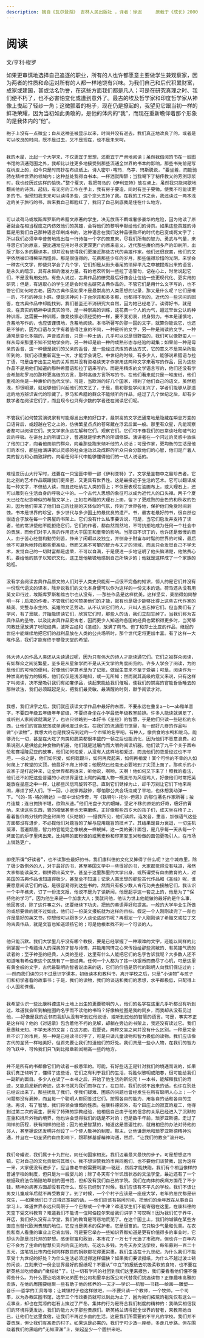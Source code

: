 ```yaml
---
description: 摘自《瓦尔登湖》 吉林人民出版社 ，译者：徐迟     原载于《成长》2000年第一辑
---
```


# 阅读

文/亨利·梭罗

  
   如果更审慎地选择自己追逐的职业，所有的人也许都愿意主要做学生兼观察家，因为两者的性质和命运对所有的人都一样地饶有兴味。为我们自己和后代积累财富，成家或建国，甚或沽名钓誉，在这些方面我们都是凡人；可是在研究真理之时、我们便不朽了，也不必害怕变化或遭到意外了。最古的埃及哲学家和印度哲学家从神像上曳起了轻纱一角；这微颤着的袍子，现在仍是撩起的，我望见它跟当初一样的鲜艳荣耀，因为当初如此勇敢的，是他的体内的“我”，而现在重新瞻仰着那个形象的是我体内的“他”。  
 

    袍子上没有一点微尘；自从这神圣被显示以来，时间并没有逝去。我们真正地改良了的，或者是可以改良的时间，既不是过去，又不是现在，也不是未来呵。  
 

    我的木屋，比起一个大学来，不仅更宜于思想，还更宜于严肃地阅读；虽然我借阅的书在一般图书馆的流通范围之外，我却比以往更多地接受到那些流通全世界的书本的影响，那些书先前是写在树皮上的，如今只是时而抄在布纹纸上。诗人密尔·喀玛．乌亭．玛斯脱说，“要坐着，而能驰骋在精神世界的领域内；这种益处我得自书本。一杯酒就陶醉；当我喝下了秘传教义的芳洌琼浆时，我也经历过这样的愉快。”整个夏天，我把荷马的《伊利亚特》放在桌上，虽然我只能间歇地翻阅他的诗页。起初，有无穷的工作在手上，我有房子要造，同时有豆子要锄，使我不可能读更多的书。但预知我未来可以读得多些，这个念头支持了我。在我的工作之余，我还读过一两本浅近的关于旅行的书，后来我自己都脸红了，我问了自己到底我是住在什么地方。  
 

    可以读荷马或埃斯库罗斯的希腊文原著的学生，决无放荡不羁或奢侈豪华的危险，因为他读了原著就会在相当程度之内仿效他们的英雄，会将他们的黎明奉献给他们的诗页。如果这些英雄的诗篇是用我们自己那种语言印刷成书的，这种语言在我们这种品德败坏的时代也已变成死文字了；所以我们必须辛辛昔苦地找出每一行诗每一个字的原意来，尽我们所有的智力、勇武与气量，来寻思它们的原意，要比通常应用时寻求更深更广的原来意义。近代那些廉价而多产的印刷所，出版了那么多的翻译本，却并没有使得我们更接近那些古代的英雄作家。他们还很寂寞，他们的文字依然被印得稀罕而怪异。那是很值得的，花费那些少年的岁月，那些值得珍惜的光阴，来学会一种古代文字，即使只学会了几个字，它们却是从街头巷尾的琐碎平凡之中被提炼出来的语言，是永久的暗示，具有永恒的激发力量。有的老农听到一些拉丁语警句，记在心上，时常说起它们，不是没有用处的。有些人说过，古典作品的研究最后好像会让位给一些更现代化、更实用的研究；但是，有进取心的学生还是会时常去研究古典作品的，不管它们是用什么文字写的，也不管它们如何地古老。因为古典作品如果不是最崇高的人类思想的记录，那又是什么呢？它们是唯一的，不朽的神示卜辞。便是求神问卜于台尔菲和多多那，也都得不到的，近代的一些求问的回答，在古典作品中却能找到。我们甚至还不消研究大自然，因为她已经老了。读得好书，就是说，在真实的精神中读真实的书，是一种崇高的训练，这花费一个人的力气，超过举世公认的种种训练。这需要一种训练，像竞技家必须经受的一样，要不变初衷，终身努力。书本是谨慎地，含蓄地写作的，也应该谨慎地，含蓄地阅读。本书所著写的那一国的文字，就算你能说它，也还是不够的，因为口语与文字有着值得注意的不同，一种是听的文字，另一种是阅读的文字。一种通常是变化多端的，声音或舌音，只是一种土话，几乎可以说是很野蛮的，我们可以像野蛮人一样从母亲那里不知不觉地学会的。另一种却是前一种的成熟形态与经验的凝集；如果前一种是母亲的舌音，这一种便是我们的父亲的舌音，是一些经过洗炼的表达方式，它的意义不是耳朵所能听到的，我们必须重新诞生一次，才能学会说它。中世纪的时候，有多少人，能够说希腊语与拉丁语，可是由于出生之地的关系而并没有资格读天才作家用这两种文字来著写的作品，因为这些作品不是用他们知道的那种希腊语和拉丁语来写的，而是用精炼的文学语言写的，他们还没有学会希腊和罗马的那种更高级的方言，那种高级方言所写的书，在他们看来就只是一堆废纸，他们重视的倒是一种廉价的当代文学。可是，当欧洲的好几个国家，得到了他们自己的语文，虽然粗浅，却很明澈，就足够他们兴起他们的文艺了，于是，最初那些学问复兴了，学者们能够从那遥远的地方辨识古代的珍藏了。罗马和希腊的群众不能倾听的作品，经过了几个世纪之后，却有少数学者在阅读它们了，而且现今也只有少数的学者还在阅读它们呢。  
 

    不管我们如何赞赏演说家有时能爆发出来的好口才，最崇高的文字还通常地是隐藏在瞬息万变的口语背后，或超越在它之上的，仿佛繁星点点的苍穹藏在浮云后面一般。那里有众星，凡能观察者都可以阅读它们。天文学家永远在解释它们，观察它们。它们可不像我们的日常谈吐和嘘气如云的呼吸。在讲台上的所谓口才，普通就是学术界的所谓修辞。演讲者在一个闪过的灵感中放纵了他的口才，向着他面前的群众，向着那些跑来倾听他的人说话；可是作家，更均衡的生活是他们的本份，那些给演讲家以灵感的社会活动以及成群的听众只会分散他们的心智，他们是广着人类的智力和心曲致辞的，向着任何年代中能够懂得他们的一切人说话的。  
 

    难怪亚历山大行军时，还要在一只宝匣中带一部《伊利亚特》了。文字是圣物中之最珍贵者。它比之别的艺术作品既跟我们更亲密，又更具有世界性。这是最接近于生活的艺术。它可以翻译成每一种文字，不但给人读，而且还吐纳在人类的唇上；不仅是表现在油画布上，或大理石上，还可以雕刻在生活自身的呼吸之中的。一个古代人思想的象征可以成为近代人的口头禅。两千个夏天已经在纪念碑似的希腊文学上，正如在希腊的大理石上面，留下了更成熟的金色的和秋收的色彩，因为他们带来了他们自己的壮丽的天体似的气氛，传到了世界各地，保护他们免受时间剥蚀。书本是世界的珍宝，多少世代与多少国土的最优良的遗产。书，最古老最好的书，很自然也很适合于放在每一个房屋的书架上。它们没有什么私事要诉说，可是，当它们启发并支持了读者，他的常识使他不能拒绝它们。它们的作者，都自然而然地，不可抗拒地成为任何一个社会中的贵族，而他们对于人类的作用还大于国王和皇帝的影响。当那目不识丁的，也许还是傲慢的商人，由于苦心经营和勤劳刻苦，挣来了闲暇以及独立，并侧身于财富与时髦的世界的时候，最后他不可避免地转向那些更高级，然而又高不可攀的智力与天才的领域，而且只会发觉自己不学无术，发觉自己的一切财富都是虚荣，不可以自满，于是便进一步地证明了他头脑清楚，他煞费心机，要给他的孩子以知识文化，这正是他敏锐地感到自己所缺少的；他就是这样成了一个家族的始祖。  
 

    没有学会阅读古典作品原文的人们对于人类史只能有一点很不完备的知识，惊人的是它们并没有一份现代语文的译本，除非说我们的文化本身便可以作为这样的一份文本的话。荷马还从没有用英文印行过，埃斯库罗斯和维吉尔也从没有，——那些作品是这样优美，这样坚实，美丽得如同黎明一样；后来的作者，不管我们如何赞美他们的才能，就有也是极少能够比得上这些古代作家的精美、完整与永生的、英雄的文艺劳动。从不认识它们的人，只叫人去忘掉它们。但当我们有了学问，有了禀赋，开始能研读它们，欣赏它们时，那些人的话，我们立刻忘掉了。当我们称为古典作品的圣物，以及比古典作品更古老，因而更少人知道的各国的经典也累积得更多时，当梵蒂冈教廷里放满了吠陀经典，波斯古经和《圣经》，放满了荷马、但丁和莎士比亚的作品，继起的世纪中能继续地把它们的战利品放在人类的公共场所时，那个世代定将更加丰富。有了这样一大堆作品，我们才能有终于攀登天堂的希望。  
 

    伟大诗人的作品人类还从未读通过呢，因为只有伟大的诗人才能读通它们。它们之被群众阅读，有如群众之阅览繁星，至多是从星象学而不是从天文学的角度阅览的。许多人学会了阅读，为的是他们的可怜的便利，好像他们学算术是为了记账，做起生意来不至于受骗；可是，阅读作为一种崇高的智力的锻炼，他们仅仅是浅涉略知，或一无所知；然而就其高级的意义来说，只有这样才叫阅读，决不是吸引我们有如奢侈品，读起来能给我们催眠，使我们的崇高的官能昏昏睡去的那种读法，我们必须踮起足尖，把我们最灵敏、最清醒的时刻，献予阅读才对。  
 

    我想，我们识字之后，我们就应该读文学作品中最好的东西，不要永远在重复a－b一ab和单音字，不要四年级五年级年年留级，不要终身坐在小学最低年级教室前排。许多人能读就满足了，或听到人家阅读就满足了，也许只领略到一本好书《圣经》的智慧，于是他们只读一些轻松的东西，让他们的官能放荡或单调地度过余生。在我们的流通图书馆里，有一部好几卷的作品叫做“小读物”，我想大约也是我没有到过的一个市镇的名字吧。有种人，像贪食的水鸭和鸵乌，能够消化一切，甚至在大吃了肉类和蔬菜都很丰盛的一顿之后也能消化，因为他们不愿意浪费。如果说别人是供给此种食物的机器，他们就是过屠门而大嚼的阅读机器。他们读了九千个关于西布伦和赛福隆尼亚的故事，他们如何相爱，从没有人这样地相爱过，而且他们的恋爱经过也不平坦，——总之是，他们如何爱，如何栽跟斗，如何再爬起来，如何再相爱！某个可怜的不幸的人如何爬上了教堂的尖顶，他最好不爬上钟楼；他既然已经毫无必要地到了尖顶上面了，那欢乐的小说家于是打起钟来，让全世界都跑拢来，听他说，啊哟，天啊！他如何又下来了！照我的看法，他们还不如把这些普遍的小说世界里往上爬的英雄人物一概变形为风信鸡人，好像他们时常把英雄放在星座之中一样，让那些风信鸡旋转不已，直到它们锈掉为止，却千万别让它们下地来胡闹，麻烦了好人们。下一回，小说家再敲钟，哪怕那公共会场烧成了平地，也休想我动弹一下。“《的-笃-咯的腾达》一部中世纪传奇，写《铁特尔-托尔-但恩》的那位著名作家所著；按月连载；连日拥挤不堪，欲购从速。”他们用盘子大的眼睛，坚定不移的原始的好奇，极好的胃纳，来读这些东西，胃的褶皱甚至也无需磨练，正好像那些四岁大的孩子们，成天坐在椅子上，看着售价两分钱的烫金封面的《灰姑娘》——据我所见，他们读后，连发音，重音，加强语气这些方面都没有进步，不必提他们对题旨的了解与应用题旨的技术了。其结果是目力衰退，一切生机凝滞，普遍颓唐，智力的官能完全像蜕皮一样蜕掉。这一类的姜汁面包，是几乎每一天从每一个烤面包的炉子里烤出来，比纯粹的面粉做的或黑麦粉和印第安玉米粉做的面包更吸引人，在市场上销路更广。  
 

    即使所谓“好读者”，也不读那些最好的书。我们康科德的文化又算得了什么呢？这个城市里，除了极少数例外的人，对于最好的书，甚至英国文学中一些很好的书，大家都觉得没有味道，虽然大家都能读英文，都拼得出英文字。甚至于这里那里的大学出身，或所谓受有自由教育的人，对英国的古典作品也知道得极少，甚至全不知道；记录人类思想的那些古代作品和《圣经》呢，谁要愿意阅读它们的话，是很容易得到这些书的，然而只有极少数人肯花功夫去接触它们。我认识一个中年樵夫，订了一份法文报，他说不是为了读新闻，他是超乎这一套之上的，他是为了“保持他的学习”，因为他生来是一个加拿大人；我就问他，他认为世上他能做的最好的是什么事，他回答说，除了这件事之外，还要继续下功夫，把他的英语弄好和提高。一般的大学毕业生所做的或想要做的就不过如此，他们订一份英文报纸就为这样的目标。假定一个人刚刚读完了一部也许是最好的英文书，你想他可以跟多少人谈论这部书呢？再假定一个人刚刚读了希腊文或拉丁文的古典作品，就是文盲也知道颂扬它的；可是他根本找不到一个可谈的人。  
 

    他只能沉默。我们大学里几乎没有哪个教授，要是已经掌握了一种艰难的文字，还能以同样的比例掌握一个希腊诗人的深奥的才智与诗情，并能用同情之心来传授给那些灵敏的、有英雄气质的读者的；至于神圣的经典，人类的圣经，这里有什么人能把它们的名字告诉我呢？大多数人还不知道唯有希伯来这个民族有了一部经典。任何一个人都为了拣一块银币而费尽了心机，可是这里有黄金般的文字，古代最聪明的智者说出来的话，它们的价值是历代的聪明人向我们保证过的；——然而我们读的只不过是识字课本，初级读本和教科书，离开学校之后，只是“小读物”与孩子们和初学者看的故事书；于是，我们的读物，我们的谈话和我们的思想，水平都极低，只配得上小人国和侏儒。  
 

    我希望认识一些比康科德这片土地上出生的更要聪明的人，他们的名字在这里几乎听都没有听到过。难道我会听到柏拉图的名字而不读他的书吗？好像柏拉图是我的同乡，而我却从没有见过他，——好像是我的近邻而我却从没有听到过他说话，或听到过他的智慧的语言。可是，事实不正是这样吗？他的《对话录》包含着他不朽的见解，却躺在旁边的书架上，我还没有读过它。我们是愚昧无知、不学无术的文盲；在这方面，我要说，两种文盲之间并没有什么区别，一种是完全目不识丁的市民，另一种是已经读书识字了，可是只读儿童读物和智力极低的读物。我们应该像古代的圣贤一样地美好，但首先要让我们知道他们的好处。我们真是一些小人物，在我们的智力的飞跃中，可怜我们只飞到比报章新闻稍高一些的地方。  
 

    并不是所有的书都像它们的读者一般愚笨的。可能，有好些话正是针对我们的境遇而说的，如果我们真正倾听了，懂得了这些话，它们之有利于我们的生活，将胜似黎明或阳春，很可能给我们一副新的面目。多少人在读了一本书之后，开始了他生活的新纪元！一本书，能解释我们的奇迹，又能启发新的奇迹，这本书就为我们而存在了。在目前，我们的说不出来的话，也许在别处已经说出来了。那些扰乱了我们，使我们疑难、困惑的问题也曾经发生在所有聪明人心上；一个问题都没有漏掉，而且每一个聪明人都回答过它们，按照各自的能力，用各自的话和各自的生活。再说，有了智慧，我们将领会慷慨的性质。在康科德郊外，有个田庄上的寂寞的雇工，他得到过第二次的诞生，获有了特殊的宗教经验，他相信自己由于他的信念的关系已经进入了沉默的庄重和排斥外物的境界，他也许会觉得我们的话是不对的；但是数千年前，琐罗亚斯德。走过了同样的历程，获有同样的经验；因为他是智慧的，知道这是普遍性的，就用相应的办法对待他的邻人，甚至据说还发明并创设了一个使人敬神的制度。那末，让他谦逊地和琐罗亚斯德精神沟通，并且在一切圣贤的自由影响下，跟耶稣基督精神沟通，然后，“让我们的教会”滚开吧。  
 

    我们夸耀说，我们属于十九世纪，同任何国家相比，我们迈着最大最快的步子。可是想想这市镇，它对自己的文化贡献何其微小。我不想谀赞我的市民同胞们，也不要他们谈赞我，因为这样一来，大家便没有进步了。应当像老牛般需要刺激——驱赶，然后才能快跑。我们有个相当像样的普通学校的制度，但只是为一般婴儿的；除了冬天有个半饥饿状态的文法学堂，最近还有了一个根据政府法令简陋地草创的图书馆，但却没有我们自己的学院。我们在肉体的疾病方面花了不少钱，精神的病害方面却没有花什么，现在已经到了时候，我们应该有不平凡的学校。我们不该让男女儿童成年后就不再受教育了。到了时候，一个个村子应该是一座座大学，老年的居民都是研究生，——如果他们日子过得还宽裕的话，——他们应该有裕闲时间，把他们的余年放在从事自由学习上。难道世界永远只局限于一个巴黎或一个牛津？难道学生们不能寄宿在这里，在康科德的天空下受文科教育？难道我们不能请一位阿伯拉尔来给我们讲学？可叹啊！因为我们忙于养牛，开店，我们好久没有上学堂，我们的教育是可悲地荒芜了。在这个国土上，我们的城镇在某些方面应当替代欧洲贵族的地位。它应当是美术的保护者。它是很富的。它只缺少气量和优美。在农民和商人看重的事业上它肯出钱，可是要它举办一些知识界都知道是更有价值得多的事业时，它却认为那是乌托邦的梦想。感谢财富和政治，本市花了一万七千元造了市政府，但也许一百年内它不会为了生命的智慧贝壳内的真正的肉，花这么多钱。为冬天办文法学校，每年募到一百二十五元，这笔钱比市内任何同样数目的捐款都花得更实惠。我们生活在十九世纪，为什么我们不能享受十九世纪的好处？为什么生活必须过得这样偏狭？如果我们要读报纸，为什么不越过波士顿的闲谈，立刻来订一份全世界最好的报纸呢？不要从“中立”的报纸去吮吸柔软的食物，也不要在新英格兰吃娇嫩的“橄榄枝”了。让一切有学问的社团到我们这里来报告，我们要看看他们懂不懂得些什么。为什么要让哈泼斯兄弟图书公司和里亭出版公司代替我们挑选读物？正像趣味高雅的贵族，在他的周围要结聚一些有助于他的修养的——天才——学识——机智——书籍——绘画——雕塑——音乐——哲学的工具等等；让城镇村子也这样做吧，——不要只请一个教师，一个牧师，一个司事，以为办教区图书馆，选举三个市政委员就可以到此为止了，困为我们拓荒的祖先仅有这么一点事业，却也在荒凉的岩石上挨过了严冬。集体的行为是符合我们制度的精神的：我确实相信我们的环境将更发达，我们的能力大于那些贵族们。新英格兰请得起全世界的智者，来教育她自己，让他们在这里食宿，让我们不再过乡曲的生活。这是我们所需要的不平凡的学校。我们并不要贵族，但让我们有高贵的村子。如果这是必需的，我们宁可少造一座桥，多走几步路，但在围绕着我们的黑暗的“无知深渊”上，架起至少一个圆拱来吧。  
 

